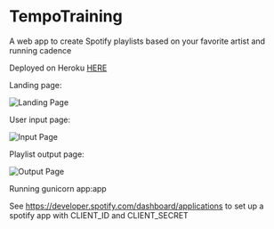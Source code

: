 # TempoTraining
A web app to create Spotify playlists based on your favorite artist and running cadence

Deployed on Heroku [HERE](https://tempotraining.herokuapp.com/)

Landing page:

![Landing Page](/screenshot/screenshot1.png?raw=true)

User input page:

![Input Page](/screenshot/screenshot2.png?raw=true)

Playlist output page:

![Output Page](/screenshot/screenshot3.png?raw=true)


Running
gunicorn app:app

See https://developer.spotify.com/dashboard/applications to set up a spotify app with CLIENT_ID and CLIENT_SECRET
